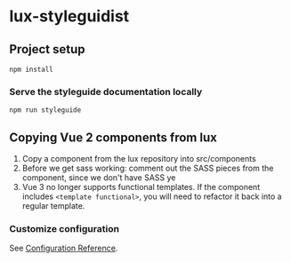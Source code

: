 # lux-styleguidist

## Project setup
```
npm install
```
### Serve the styleguide documentation locally

```
npm run styleguide
```

## Copying Vue 2 components from lux
1. Copy a component from the lux repository into src/components
2. Before we get sass working: comment out the SASS pieces from the component, since we don't have SASS ye
3. Vue 3 no longer supports functional templates.  If the component includes `<template functional>`,
you will need to refactor it back into a regular template.

### Customize configuration
See [Configuration Reference](https://cli.vuejs.org/config/).
